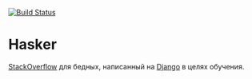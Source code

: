 [![Build Status](https://travis-ci.org/nimline/hasker.svg?branch=master)](https://travis-ci.org/nimline/hasker)

# Hasker

[StackOverflow](https://stackoverflow.com/) для бедных, написанный на [Django](https://www.djangoproject.com/) в целях обучения. 